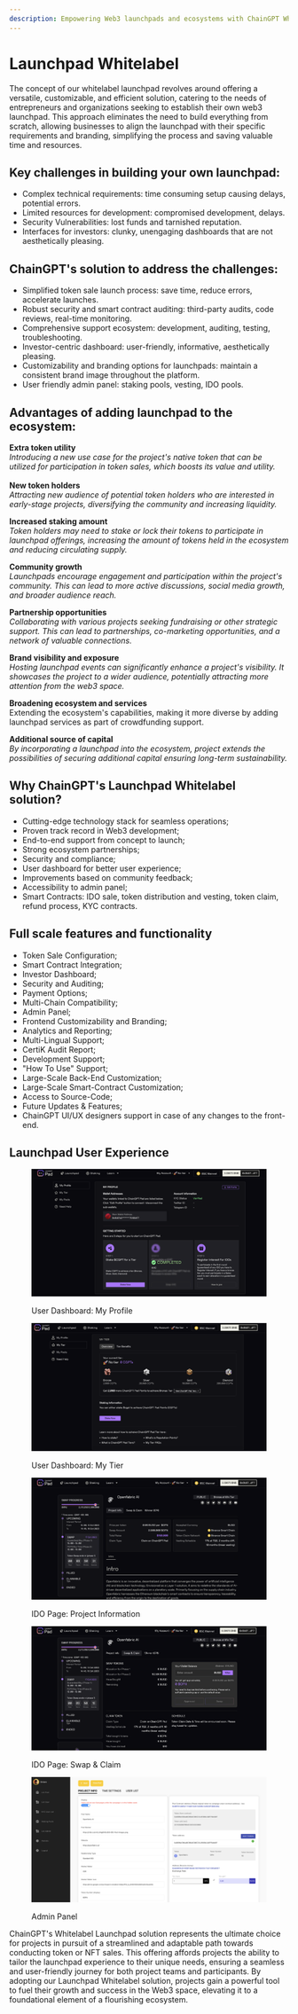 ```yaml
---
description: Empowering Web3 launchpads and ecosystems with ChainGPT Whitelabel solution.
---
```


# Launchpad Whitelabel

The concept of our whitelabel launchpad revolves around offering a versatile, customizable, and efficient solution, catering to the needs of entrepreneurs and organizations seeking to establish their own web3 launchpad. This approach eliminates the need to build everything from scratch, allowing businesses to align the launchpad with their specific requirements and branding, simplifying the process and saving valuable time and resources.

## Key challenges in building your own launchpad:&#x20;

* Complex technical requirements: time consuming setup causing delays, potential errors.
* Limited resources for development: compromised development, delays.&#x20;
* Security Vulnerabilities: lost funds and tarnished reputation.
* Interfaces for investors: clunky, unengaging dashboards that are not aesthetically pleasing.

## ChainGPT's solution to address the challenges:&#x20;

* Simplified token sale launch process: save time, reduce errors, accelerate launches.
* Robust security and smart contract auditing: third-party audits, code reviews, real-time monitoring.
* Comprehensive support ecosystem: development, auditing, testing, troubleshooting.
* Investor-centric dashboard: user-friendly, informative, aesthetically pleasing.
* Customizability and branding options for launchpads: maintain a consistent brand image throughout the platform.
* User friendly admin panel: staking pools, vesting, IDO pools.

## Advantages of adding launchpad to the ecosystem:

**Extra token utility**\
_Introducing a new use case for the project's native token that can be utilized for participation in token sales, which boosts its value and utility._\
\
**New token holders**\
_Attracting new audience of potential token holders who are interested in early-stage projects, diversifying the community and increasing liquidity._

**Increased staking amount**\
_Token holders may need to stake or lock their tokens to participate in launchpad offerings, increasing the amount of tokens held in the ecosystem and reducing circulating supply._

**Community growth**\
_Launchpads encourage engagement and participation within the project's community. This can lead to more active discussions, social media growth, and broader audience reach._

**Partnership opportunities**\
_Collaborating with various projects seeking fundraising or other strategic support. This can lead to partnerships, co-marketing opportunities, and a network of valuable connections._

**Brand visibility and exposure**\
_Hosting launchpad events can significantly enhance a project's visibility. It showcases the project to a wider audience, potentially attracting more attention from the web3 space._

**Broadening ecosystem and services**\
Extending the ecosystem's capabilities, making it more diverse by adding launchpad services as part of crowdfunding support.

**Additional source of capital**\
_By incorporating a launchpad into the ecosystem, project extends the possibilities of securing additional capital ensuring long-term sustainability._&#x20;

## Why ChainGPT's Launchpad Whitelabel solution?&#x20;

* Cutting-edge technology stack for seamless operations;
* Proven track record in Web3 development;
* End-to-end support from concept to launch;
* Strong ecosystem partnerships;
* Security and compliance;
* User dashboard for better user experience;
* Improvements based on community feedback;
* Accessibility to admin panel;
* Smart Contracts: IDO sale, token distribution and vesting, token claim, refund process, KYC contracts.

## **Full scale features and functionality**

* Token Sale Configuration;
* Smart Contract Integration;
* Investor Dashboard;
* &#x20;Security and Auditing;
* Payment Options;
* Multi-Chain Compatibility;&#x20;
* Admin Panel;
* Frontend Customizability and Branding;
* Analytics and Reporting;
* Multi-Lingual Support;
* CertiK Audit Report;
* Development Support;
* "How To Use" Support;
* Large-Scale Back-End Customization;
* Large-Scale Smart-Contract Customization;
* Access to Source-Code;
* Future Updates & Features;
* ChainGPT UI/UX designers support in case of any changes to the front-end.

## Launchpad User Experience&#x20;

<figure><img src="../../.gitbook/assets/Screenshot 2023-10-18 at 11.10.28.png" alt=""><figcaption><p>User Dashboard: My Profile</p></figcaption></figure>

<figure><img src="../../.gitbook/assets/Screenshot 2023-10-18 at 11.15.21.png" alt=""><figcaption><p>User Dashboard: My Tier</p></figcaption></figure>

<figure><img src="../../.gitbook/assets/Screenshot 2023-10-18 at 11.09.28.png" alt=""><figcaption><p>IDO Page: Project Information</p></figcaption></figure>

<figure><img src="../../.gitbook/assets/Screenshot 2023-10-18 at 11.09.46.png" alt=""><figcaption><p>IDO Page: Swap &#x26; Claim</p></figcaption></figure>

<figure><img src="../../.gitbook/assets/Screenshot 2023-10-18 at 11.12.05.png" alt=""><figcaption><p>Admin Panel</p></figcaption></figure>

ChainGPT's Whitelabel Launchpad solution represents the ultimate choice for projects in pursuit of a streamlined and adaptable path towards conducting token or NFT sales. This offering affords projects the ability to tailor the launchpad experience to their unique needs, ensuring a seamless and user-friendly journey for both project teams and participants. By adopting our Launchpad Whitelabel solution, projects gain a powerful tool to fuel their growth and success in the Web3 space, elevating it to a foundational element of a flourishing ecosystem.
